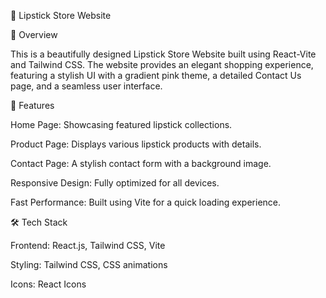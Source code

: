💄 Lipstick Store Website

🌟 Overview

This is a beautifully designed Lipstick Store Website built using React-Vite and Tailwind CSS. The website provides an elegant shopping experience, featuring a stylish UI with a gradient pink theme, a detailed Contact Us page, and a seamless user interface.

🚀 Features

Home Page: Showcasing featured lipstick collections.

Product Page: Displays various lipstick products with details.

Contact Page: A stylish contact form with a background image.

Responsive Design: Fully optimized for all devices.

Fast Performance: Built using Vite for a quick loading experience.

🛠️ Tech Stack

Frontend: React.js, Tailwind CSS, Vite

Styling: Tailwind CSS, CSS animations

Icons: React Icons
 
